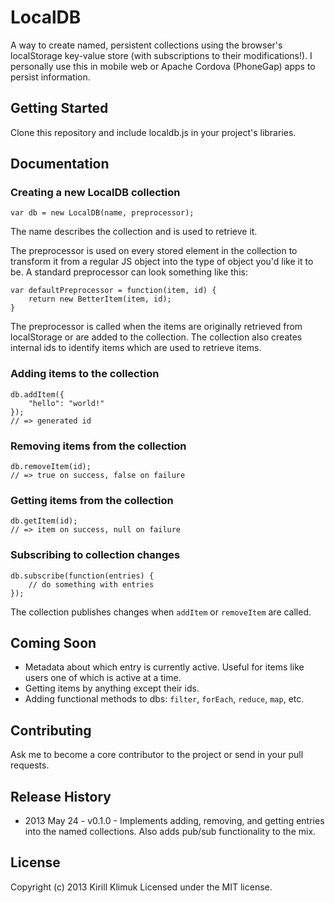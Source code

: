 # LocalDB
A way to create named, persistent collections using the browser's localStorage key-value store (with subscriptions to their modifications!). I personally use this in mobile web or Apache Cordova (PhoneGap) apps to persist information.

## Getting Started
Clone this repository and include localdb.js in your project's libraries.

## Documentation
### Creating a new LocalDB collection

	var db = new LocalDB(name, preprocessor);

The name describes the collection and is used to retrieve it.

The preprocessor is used on every stored element in the collection to transform it from a regular JS object into the type of object you'd like it to be. A standard preprocessor can look something like this:

	var defaultPreprocessor = function(item, id) {
		return new BetterItem(item, id);
	}

The preprocessor is called when the items are originally retrieved from localStorage or are added to the collection.
The collection also creates internal ids to identify items which are used to retrieve items.

### Adding items to the collection
	db.addItem({
		"hello": "world!"
	});
	// => generated id

### Removing items from the collection
	db.removeItem(id);
	// => true on success, false on failure

### Getting items from the collection
	db.getItem(id);
	// => item on success, null on failure

### Subscribing to collection changes
	db.subscribe(function(entries) {
		// do something with entries
	});

The collection publishes changes when ```addItem``` or ```removeItem``` are called.

## Coming Soon
* Metadata about which entry is currently active. Useful for items like users one of which is active at a time.
* Getting items by anything except their ids.
* Adding functional methods to dbs: ```filter```, ```forEach```, ```reduce```, ```map```, etc.

## Contributing
Ask me to become a core contributor to the project or send in your pull requests.

## Release History
* 2013 May 24 - v0.1.0 - Implements adding, removing, and getting entries into the named collections. Also adds pub/sub functionality to the mix.

## License
Copyright (c) 2013 Kirill Klimuk
Licensed under the MIT license.